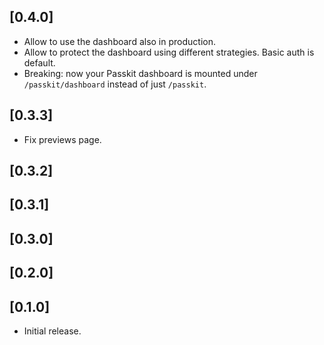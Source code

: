 ## [0.4.0]

- Allow to use the dashboard also in production.
- Allow to protect the dashboard using different strategies. Basic auth is default.
- Breaking: now your Passkit dashboard is mounted under `/passkit/dashboard` instead of just `/passkit`. 

## [0.3.3]

- Fix previews page.

## [0.3.2]

## [0.3.1]

## [0.3.0]

## [0.2.0]

## [0.1.0]

- Initial release.
